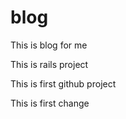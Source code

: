 blog
====

This is blog for me

This is rails project

This is first github project

This is first change
